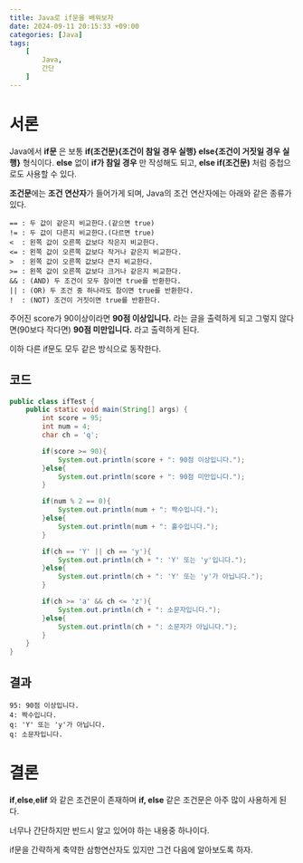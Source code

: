 ```yaml
---
title: Java로 if문을 배워보자
date: 2024-09-11 20:15:33 +09:00
categories: [Java]
tags:
    [
        Java,
        간단
    ]
---
```


# 서론  

Java에서 **if문** 은 보통 **if(조건문){조건이 참일 경우 실행} else{조건이 거짓일 경우 실행}** 형식이다. **else** 없이 **if가 참일 경우** 만 작성해도 되고, **else if(조건문)** 처럼 중첩으로도 사용할 수 있다.  

**조건문**에는 **조건 연산자**가 들어가게 되며, Java의 조건 연산자에는 아래와 같은 종류가 있다.  
~~~
== : 두 값이 같은지 비교한다.(같으면 true)
!= : 두 값이 다른지 비교한다.(다르면 true)
<  : 왼쪽 값이 오른쪽 값보다 작은지 비교한다.
<= : 왼쪽 값이 오른쪽 값보다 작거나 같은지 비교한다.
>  : 왼쪽 값이 오른쪽 값보다 큰지 비교한다.
>= : 왼쪽 값이 오른쪽 값보다 크거나 같은지 비교한다.
&& : (AND) 두 조건이 모두 참이면 true를 반환한다.
|| : (OR) 두 조건 중 하나라도 참이면 true를 반환한다.
!  : (NOT) 조건이 거짓이면 true를 반환한다.
~~~  

주어진 score가 90이상이라면 **90점 이상입니다.** 라는 글을 출력하게 되고 그렇지 않다면(90보다 작다면) **90점 미만입니다.** 라고 출력하게 된다.  

이하 다른 if문도 모두 같은 방식으로 동작한다.

## 코드
~~~java
public class ifTest {
    public static void main(String[] args) {
        int score = 95;
        int num = 4;
        char ch = 'q';

        if(score >= 90){
            System.out.println(score + ": 90점 이상입니다.");
        }else{
            System.out.println(score + ": 90점 미만입니다.");
        }

        if(num % 2 == 0){
            System.out.println(num + ": 짝수입니다.");
        }else{
            System.out.println(num + ": 홀수입니다.");
        }

        if(ch == 'Y' || ch == 'y'){
            System.out.println(ch + ": 'Y' 또는 'y'입니다.");
        }else{
            System.out.println(ch + ": 'Y' 또는 'y'가 아닙니다.");
        }

        if(ch >= 'a' && ch <= 'z'){
            System.out.println(ch + ": 소문자입니다.");
        }else{
            System.out.println(ch + ": 소문자가 아닙니다.");
        }
    }
}
~~~  

## 결과

~~~
95: 90점 이상입니다.
4: 짝수입니다.
q: 'Y' 또는 'y'가 아닙니다.
q: 소문자입니다.
~~~  

# 결론

**if**,**else**,**elif** 와 같은 조건문이 존재하며 **if, else** 같은 조건문은 아주 많이 사용하게 된다.  

너무나 간단하지만 반드시 알고 있어야 하는 내용중 하나이다.  

if문을 간략하게 축약한 삼항연산자도 있지만 그건 다음에 알아보도록 하자.